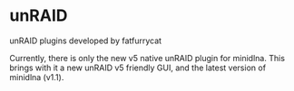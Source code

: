 unRAID
======

unRAID plugins developed by fatfurrycat

Currently, there is only the new v5 native unRAID plugin for minidlna.
This brings with it a new unRAID v5 friendly GUI, and the latest version of minidlna (v1.1).
